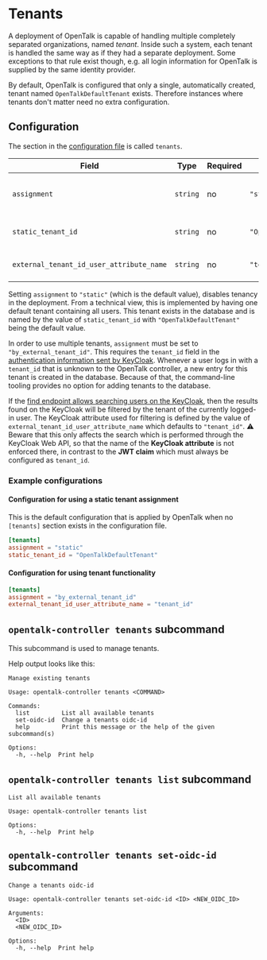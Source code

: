 # Tenants

A deployment of OpenTalk is capable of handling multiple completely separated
organizations, named *tenant*. Inside such a system, each tenant is handled the
same way as if they had a separate deployment. Some exceptions to that rule
exist though, e.g. all login information for OpenTalk is supplied by the same
identity provider.

By default, OpenTalk is configured that only a single, automatically created,
tenant named `OpenTalkDefaultTenant` exists. Therefore instances where tenants
don't matter need no extra configuration.

## Configuration

The section in the [configuration file](../core/configuration.md) is called `tenants`.

| Field                                    | Type     | Required | Default value             | Description                                                                        |
| ---------------------------------------- | -------- | -------- | ------------------------- | ---------------------------------------------------------------------------------- |
| `assignment`                             | `string` | no       | `"static"`                | The method used to assign tenants. Either `"static"` or `"by_external_tenant_id"`. |
| `static_tenant_id`                       | `string` | no       | `"OpenTalkDefaultTenant"` | The tenant id used in the database when `assignment` is `"static"`.                |
| `external_tenant_id_user_attribute_name` | `string` | no       | `"tenant_id"`             | The attribute by which external user search is restricted to a tenant.             |

Setting `assignment` to `"static"` (which is the default value), disables
tenancy in the deployment. From a technical view, this is implemented by having
one default tenant containing all users. This tenant exists in the database and
is named by the value of `static_tenant_id` with `"OpenTalkDefaultTenant"` being
the default value.

In order to use multiple tenants, `assignment` must be set to
`"by_external_tenant_id"`. This requires the `tenant_id` field
in the [authentication information sent by KeyCloak](../core/keycloak.md#jwt-fields-for-user-login).
Whenever a user logs in with a `tenant_id` that is unknown to the OpenTalk
controller, a new entry for this tenant is created in the database. Because of
that, the command-line tooling provides no option for adding tenants to the
database.

If the [find endpoint allows searching users on the KeyCloak](../core/endpoints.md),
then the results found on the KeyCloak will be filtered by the tenant of the
currently logged-in user. The KeyCloak attribute used for filtering is defined
by the value of `external_tenant_id_user_attribute_name` which defaults to
`"tenant_id"`. :warning: Beware that this only affects the search which is
performed through the KeyCloak Web API, so that the name of the **KeyCloak
attribute** is not enforced there, in contrast to the **JWT claim** which must
always be configured as `tenant_id`.

### Example configurations

#### Configuration for using a static tenant assignment

This is the default configuration that is applied by OpenTalk when no
`[tenants]` section exists in the configuration file.

```toml
[tenants]
assignment = "static"
static_tenant_id = "OpenTalkDefaultTenant"
```

#### Configuration for using tenant functionality

```toml
[tenants]
assignment = "by_external_tenant_id"
external_tenant_id_user_attribute_name = "tenant_id"
```

## `opentalk-controller tenants` subcommand

This subcommand is used to manage tenants.

Help output looks like this:

<!-- begin:fromfile:cli-usage/opentalk-controller-tenants-help.md -->

```text
Manage existing tenants

Usage: opentalk-controller tenants <COMMAND>

Commands:
  list         List all available tenants
  set-oidc-id  Change a tenants oidc-id
  help         Print this message or the help of the given subcommand(s)

Options:
  -h, --help  Print help
```

<!-- end:fromfile:cli-usage/opentalk-controller-tenants-help.md -->

## `opentalk-controller tenants list` subcommand

<!-- begin:fromfile:cli-usage/opentalk-controller-tenants-list-help.md -->

```text
List all available tenants

Usage: opentalk-controller tenants list

Options:
  -h, --help  Print help
```

<!-- end:fromfile:cli-usage/opentalk-controller-tenants-list-help.md -->

## `opentalk-controller tenants set-oidc-id` subcommand

<!-- begin:fromfile:cli-usage/opentalk-controller-tenants-set-oidc-id-help.md -->

```text
Change a tenants oidc-id

Usage: opentalk-controller tenants set-oidc-id <ID> <NEW_OIDC_ID>

Arguments:
  <ID>
  <NEW_OIDC_ID>

Options:
  -h, --help  Print help
```

<!-- end:fromfile:cli-usage/opentalk-controller-tenants-set-oidc-id-help.md -->
